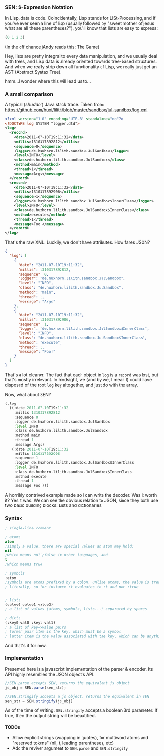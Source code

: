 ### SEN: S-Expression Notation ###

In Lisp, data is code. Coincidentally, Lisp stands for LISt-Processing, and if you've ever seen a line of lisp (usually followed by "sweet mother of jesus what are all these parentheses?"), you'll know that lists are easy to express:

```lisp
(0 1 2 3)
```

(In the off chance jAndy reads this: The Game)

Hey, lists are pretty integral to every data manipulation, and we usually deal with trees, and Lisp data is already oriented towards tree-based structures. And when we really strip down all functionality of Lisp, we really just get an AST (Abstract Syntax Tree).

hmm...I wonder where this will lead us to...

### A small comparison ###
A typical (*shudder*) Java stack trace. Taken from: https://github.com/huxi/lilith/blob/master/sandbox/jul-sandbox/log.xml
```xml
<?xml version="1.0" encoding="UTF-8" standalone="no"?>
<!DOCTYPE log SYSTEM "logger.dtd">
<log>
  <record>
    <date>2011-07-10T19:11:32</date>
	<millis>1310317892812</millis>
	<sequence>0</sequence>
	<logger>de.huxhorn.lilith.sandbox.JulSandbox</logger>
	<level>INFO</level>
	<class>de.huxhorn.lilith.sandbox.JulSandbox</class>
	<method>main</method>
	<thread>1</thread>
	<message>Args</message>
  </record>
  <record>
    <date>2011-07-10T19:11:32</date>
	<millis>1310317892906</millis>
	<sequence>1</sequence>
	<logger>de.huxhorn.lilith.sandbox.JulSandbox$InnerClass</logger>
	<level>INFO</level>
	<class>de.huxhorn.lilith.sandbox.JulSandbox$InnerClass</class>
	<method>execute</method>
	<thread>1</thread>
	<message>Foo!</message>
  </record>
</log>
```

That's the raw XML. Luckily, we don't have attributes. How fares JSON?

```json
{
  "log": [
    {
      "date": "2011-07-10T19:11:32",
      "millis": 1310317892812,
      "sequence": 0,
      "logger": "de.huxhorn.lilith.sandbox.JulSandbox",
      "level": "INFO",
      "class": "de.huxhorn.lilith.sandbox.JulSandbox",
      "method": "main",
      "thread": 1,
      "message": "Args"
    },
    {
      "date": "2011-07-10T19:11:32",
      "millis": 1310317892906,
      "sequence": 1,
      "logger": "de.huxhorn.lilith.sandbox.JulSandbox$InnerClass",
      "level": "INFO",
      "class": "de.huxhorn.lilith.sandbox.JulSandbox$InnerClass",
      "method": "execute",
      "thread": 1,
      "message": "Foo!"
    }
  ]
}
```

That's a lot cleaner. The fact that each object in `log` is a `record` was lost, but that's mostly irrelevant. In hindsight, we (and by we, I mean I) could have disposed of the root `log` key altogether, and just do with the array.

Now, what about SEN?

```lisp
(:log
  ((:date 2011-07-10T19:11:32
    :millis 1310317892812
    :sequence 0
    :logger de.huxhorn.lilith.sandbox.JulSandbox
    :level INFO
    :class de.huxhorn.lilith.sandbox.JulSandbox
    :method main
    :thread 1
    :message Args)
   (:date 2011-07-10T19:11:32
    :millis 1310317892906
    :sequence 1
    :logger de.huxhorn.lilith.sandbox.JulSandbox$InnerClass
    :level INFO
    :class de.huxhorn.lilith.sandbox.JulSandbox$InnerClass
    :method execute
    :thread 1
    :message Foo!)))
```

A horribly contrived example made so I can write the decoder. Was it worth it? Yes it was. We can see the obvious relation to JSON, since they both use two basic building blocks: Lists and dictionaries.

### Syntax ###

```lisp
; single-line comment

; atoms
atom
;simply a value. there are special values an atom may hold:
nil
;which means null/false in other languages, and
t
;which means true

; symbols
:atom
;symbols are atoms prefixed by a colon. unlike atoms, the value is treated
; literally, so for instance :t evaluates to :t and not :true


; lists
(value0 value1 value2)
; a list of values (atoms, symbols, lists...) separated by spaces

; dicts
(:key0 val0 :key1 val1)
; a list of key=>value pairs
; former pair item is the key, which must be a symbol
; latter item is the value associated with the key, which can be anything
```

And that's it for now.

### Implementation ###
Presented here is a javascript implementation of the parser & encoder. Its API highly resembles the JSON object's API.

```javascript
//SEN.parse accepts SEN, returns the equivalent js object
js_obj = SEN.parse(sen_str);

//SEN.stringify accepts a js object, returns the equivalent in SEN
sen_str = SEN.stringify(js_obj)
```

As of the time of writing. `SEN.stringify` accepts a boolean 3rd parameter. If true, then the output string will be beautified.

#### TODOs ####
* Allow explicit strings (wrapping in quotes), for multiword atoms and "reserved tokens" (nil, t, leading parentheses, etc)
* Add the reviver argument to `SEN.parse` and `SEN.stringify`
